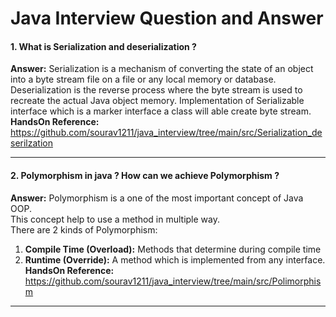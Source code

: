 # Java Interview Question and Answer
#### 1. What is Serialization and deserialization ?</br>
**Answer:** 
Serialization is a mechanism of converting the state of an object into a byte stream file on a file or any local memory or database.
Deserialization is the reverse process where the byte stream is used to recreate the actual Java object memory.
Implementation of Serializable interface which is a marker interface a class will able create byte stream.
<br>**HandsOn Reference:** https://github.com/sourav1211/java_interview/tree/main/src/Serialization_deserilzation
***************************************
#### 2. Polymorphism  in java ? How can we achieve Polymorphism  ?</br>
**Answer:**
Polymorphism is a one of the most important concept of Java OOP.</br>
This concept help to use a method in multiple way.</br>
There are 2 kinds of Polymorphism:
1. **Compile Time (Overload):** Methods that determine during compile time
2. **Runtime (Override):** A method which is implemented from any interface.
<br>**HandsOn Reference:** https://github.com/sourav1211/java_interview/tree/main/src/Polimorphism
*****************************


